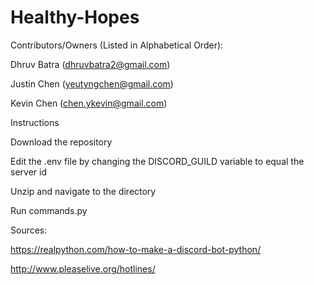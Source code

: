# Healthy-Hopes

Contributors/Owners (Listed in Alphabetical Order):

Dhruv Batra (dhruvbatra2@gmail.com)

Justin Chen (yeutyngchen@gmail.com)

Kevin Chen (chen.ykevin@gmail.com)



Instructions

Download the repository

Edit the .env file by changing the DISCORD_GUILD variable to equal the server id

Unzip and navigate to the directory 

Run commands.py

Sources:

https://realpython.com/how-to-make-a-discord-bot-python/

http://www.pleaselive.org/hotlines/

